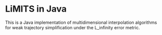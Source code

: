 # LiMITS in Java

This is a Java implementation of multidimensional interpolation algorithms for weak trajectory simplification under the L_infinity error metric.

